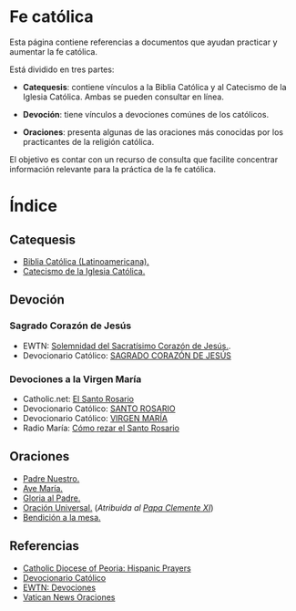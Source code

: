 # Fe católica

Esta página contiene referencias a documentos que ayudan practicar y aumentar la fe católica.

Está dividido en tres partes:

- **Catequesis**: contiene vínculos a la Biblia Católica y al Catecismo de la Iglesia Católica. Ambas se pueden consultar en línea.

- **Devoción**: tiene vínculos a devociones comúnes de los católicos.

- **Oraciones**: presenta algunas de las oraciones más conocidas por los practicantes de la religión católica.

El objetivo es contar con un recurso de consulta que facilite concentrar información relevante para la práctica de la fe católica.  


# Índice

## Catequesis
- [Biblia Católica (Latinoamericana).](https://www.bibliatodo.com/la-biblia/version/Latinoamericana-1995)
- [Catecismo de la Iglesia Católica.](https://www.vatican.va/archive/ccc/index_sp.htm)

## Devoción
### Sagrado Corazón de Jesús
- EWTN: [Solemnidad del Sacratísimo Corazón de Jesús.](https://www.ewtn.com/es/catolicismo/fiestas-liturgicas/sagrado-corazon-de-jesus-21154).
- Devocionario Católico: [SAGRADO CORAZÓN DE JESÚS](https://www.devocionario.com/jesucristo/corazon_1.html)

### Devociones a la Virgen María
- Catholic.net: [El Santo Rosario](https://es.catholic.net/op/articulos/13325/cat/540/el-santo-rosario.html#modal)
- Devocionario Católico: [SANTO ROSARIO](https://www.devocionario.com/maria/rosario_1.html)
- Devocionario Católico: [VIRGEN MARÍA](https://www.devocionario.com/maria/index.html)
- Radio María: [Cómo rezar el Santo Rosario](https://www.elsantorosario.es/como-rezar-el-rosario/)

## Oraciones
- [Padre Nuestro.](./oraciones/padre_nuestro.md)
- [Ave María.](./oraciones/ave_maria.md)
- [Gloria al Padre.](./oraciones/gloria_al_padre.md)
- [Oración Universal.](./oraciones/oracion_universal.md) (*Atribuida al [Papa Clemente XI](https://ec.aciprensa.com/wiki/Papa_Clemente_XI)*)
- [Bendición a la mesa.](./oraciones/bendicion_a_la_mesa.md)

## Referencias
- [Catholic Diocese of Peoria: Hispanic Prayers](https://cdop.org/hispanic-prayers/)
- [Devocionario Católico](https://www.devocionario.com/index.html)
- [EWTN: Devociones](https://www.ewtn.com/es/catolicismo/devociones)
- [Vatican News Oraciones](https://www.vaticannews.va/es/oraciones.html)
